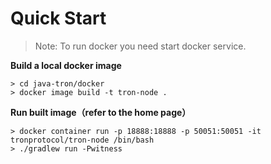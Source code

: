 # Quick Start

> Note: To run docker you need start docker service.

**Build a local docker image**

```shell
> cd java-tron/docker
> docker image build -t tron-node .
```

**Run built image（refer to the home page）**

```shell
> docker container run -p 18888:18888 -p 50051:50051 -it tronprotocol/tron-node /bin/bash
> ./gradlew run -Pwitness
```
